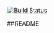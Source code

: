 [![Build Status](https://travis-ci.org/Gold-ish/SemesterProjekt_backend.svg?branch=master)](https://travis-ci.org/Gold-ish/SemesterProjekt_backend)
  
##README
